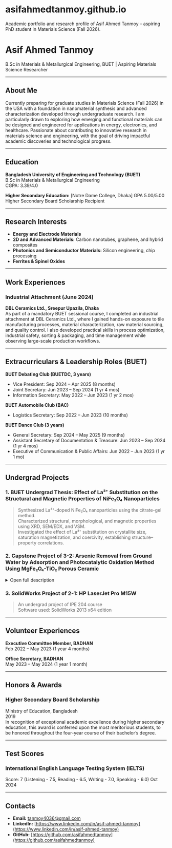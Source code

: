 # asifahmedtanmoy.github.io
Academic portfolio and research profile of Asif Ahmed Tanmoy – aspiring PhD student in Materials Science (Fall 2026).

# Asif Ahmed Tanmoy
B.Sc in Materials & Metallurgical Engineering, BUET | Aspiring Materials Science Researcher

---

## About Me
Currently preparing for graduate studies in Materials Science (Fall 2026) in the USA with a foundation in nanomaterial synthesis and advanced characterization developed through undergraduate research. I am particularly drawn to exploring how emerging and functional materials can be designed and engineered for applications in energy, electronics, and healthcare. Passionate about contributing to innovative research in materials science and engineering, with the goal of driving impactful academic discoveries and technological progress. 

---

## Education
**Bangladesh University of Engineering and Technology (BUET)**  
B.Sc in Materials & Metallurgical Engineering  
CGPA: 3.39/4.0  

**Higher Secondary Education:** 
[Notre Dame College, Dhaka]
GPA 5.00/5.00
Higher Secondary Board Scholarship Recipient  

---

## Research Interests

- **Energy and Electrode Materials** 
- **2D and Advanced Materials:** Carbon nanotubes, graphene, and hybrid composites
- **Photonics and Semiconductor Materials:** Silicon engineering, chip processing
- **Ferrites & Spinel Oxides** 

---

## Work Experiences
### Industrial Attachment (June 2024)
**DBL Ceramics Ltd., Sreepur Upazila, Dhaka**  
As part of a mandatory BUET sessional course, I completed an industrial attachment at DBL Ceramics Ltd., where I gained hands-on exposure to tile manufacturing processes, material characterization, raw material sourcing, and quality control. I also developed practical skills in process optimization, industrial safety, sorting & packaging, and time management while observing large-scale production workflows.

---

## Extracurriculars & Leadership Roles (BUET)

**BUET Debating Club (BUETDC, 3 years)**  
- Vice President: Sep 2024 – Apr 2025 (8 months)  
- Joint Secretary: Jun 2023 – Sep 2024 (1 yr 4 mos)  
- Information Secretary: May 2022 – Jun 2023 (1 yr 2 mos)  

**BUET Automobile Club (BAC)**  
- Logistics Secretary: Sep 2022 – Jun 2023 (10 months)  

**BUET Dance Club (3 years)**  
- General Secretary: Sep 2024 – May 2025 (9 months)  
- Assistant Secretary of Documentation & Treasure: Jun 2023 – Sep 2024 (1 yr 4 mos)  
- Executive of Communication & Public Affairs: Jun 2022 – Jun 2023 (1 yr 1 mo)

---

## Undergrad Projects

### 1. BUET Undergrad Thesis: Effect of La³⁺ Substitution on the Structural and Magnetic Properties of NiFe₂O₄ Nanoparticles
> Synthesized La³⁺-doped NiFe₂O₄ nanoparticles using the citrate-gel method.  
> Characterized structural, morphological, and magnetic properties using XRD, SEM/EDX, and VSM.  
> Investigated the effect of La³⁺ substitution on crystallite size, saturation magnetization, and coercivity, establishing structure–property correlations.  

### 2. Capstone Project of 3-2: Arsenic Removal from Ground Water by Adsorption and Photocatalytic Oxidation Method Using MgFe₂O₄-TiO₂ Porous Ceramic
<details>
<summary>Open full description</summary>

**Why did we choose adsorption-based method?**  
As (V) can be removed from water through various techniques such as coagulation and ion exchange processes. However, most of these methods are rather expensive for large-scale water treatment systems in remote and underdeveloped areas. Arsenic removal by adsorption has attracted enormous attention due to its easy operation, low cost, and little interference with water. Previous studies have shown that MgFe₂O₄ possesses excellent adsorption of arsenic because it is capable of forming special complexes with As (V), allowing As (V) to be efficiently adsorbed onto the surface of MgFe₂O₄. Furthermore, MgFe₂O₄ could be incorporated onto the surface of TiO₂ lattice, due to the same Pauli radius with TiO₂.

**Background:**  
There are two main forms of arsenic in water: trivalent [As (III)] and pentavalent [As (V)]. Usually, As (III) is prevalent in anoxic conditions such as in groundwater and is in uncharged form in nature, whereas As (V) is thermodynamically stable in surface water. As (III) is reported to have a low adsorption performance to various adsorbents compared with that of As (V) while the toxicity of As (III) is about 25–60 times higher than that of As (V). So, a pretreatment for As (III) to the less toxic As (V) is usually required for adsorption processes. Many oxidants have been applied for oxidation of As (III) to As (V) including O₃, H₂O₂, MnO₂ and TiO₂/UV. The TiO₂/UV system was an effective and low-cost approach.  

Therefore, our MgFe₂O₄–TiO₂/UV system porous ceramic is designed to possess synergistic effect:  
1. TiO₂ oxidizes toxic As (III) to less toxic As (V) - Photocatalytic Oxidation  
2. Then MgFe₂O₄ adsorbs As (V)  

</details>

### 3. SolidWorks Project of 2-1: HP LaserJet Pro M15W
> An undergrad project of IPE 204 course  
> Software used: SolidWorks 2013 x64 edition  

---

## Volunteer Experiences

**Executive Committee Member, BADHAN**  
Feb 2022 – May 2023 (1 year 4 months)  

**Office Secretary, BADHAN**  
May 2023 – May 2024 (1 year 1 month)  

---

## Honors & Awards
### Higher Secondary Board Scholarship
Ministry of Education, Bangladesh  
2019  
In recognition of exceptional academic excellence during higher secondary education, this award is conferred upon the most meritorious students, to be honored throughout the four-year course of their bachelor’s degree.

---

## Test Scores
### International English Language Testing System (IELTS)
Score: 7 (Listening - 7.5, Reading - 6.5, Writing - 7.0, Speaking - 6.0)
Oct 2024

---

## Contacts
- **Email:** tanmoy4036@gmail.com  
- **LinkedIn:** [https://www.linkedin.com/in/asif-ahmed-tanmoy](https://www.linkedin.com/in/asif-ahmed-tanmoy)  
- **GitHub:** [https://github.com/asifahmedtanmoy](https://github.com/asifahmedtanmoy)
